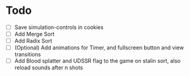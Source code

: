 # Todo 

- [ ] Save simulation-controls in cookies
- [ ] Add Merge Sort
- [ ] Add Radix Sort
- [ ] (Optional) Add animations for Timer, and fullscreen button and view transitions
- [ ] Add Blood splatter and UDSSR flag to the game on stalin sort, also reload sounds after n shots